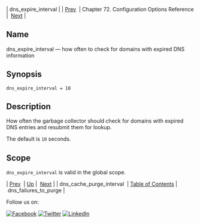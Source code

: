 | dns_expire_interval |
| [Prev](conf.ref.dns_cache_purge_interval.php)  | Chapter 72. Configuration Options Reference |  [Next](conf.ref.dns_failures_to_purge.php) |

<a name="conf.ref.dns_expire_interval"></a>
## Name

dns_expire_interval — how often to check for domains with expired DNS information

## Synopsis

`dns_expire_interval = 10`

<a name="idp24383744"></a>
## Description

How often the garbage collector should check for domains with expired DNS entries and resubmit them for lookup.

The default is `10` seconds.

<a name="idp24386544"></a>
## Scope

`dns_expire_interval` is valid in the global scope.

| [Prev](conf.ref.dns_cache_purge_interval.php)  | [Up](config.options.ref.php) |  [Next](conf.ref.dns_failures_to_purge.php) |
| dns_cache_purge_interval  | [Table of Contents](index.php) |  dns_failures_to_purge |

Follow us on:

[![Facebook](https://support.messagesystems.com/images/icon-facebook.png)](http://www.facebook.com/messagesystems) [![Twitter](https://support.messagesystems.com/images/icon-twitter.png)](http://twitter.com/#!/MessageSystems) [![LinkedIn](https://support.messagesystems.com/images/icon-linkedin.png)](http://www.linkedin.com/company/message-systems)